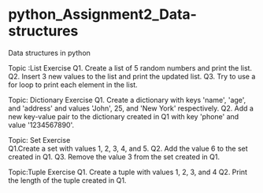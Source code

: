 # python_Assignment2_Data-structures

Data structures in python 

Topic :List
Exercise
Q1. Create a list of 5 random numbers and print the list.
Q2. Insert 3 new values to the list and print the updated list.
Q3. Try to use a for loop to print each element in the list.

Topic: Dictionary
Exercise 
Q1. Create a dictionary with keys 'name', 'age', and 'address' and values 'John', 25, and 'New York' respectively.
Q2. Add a new key-value pair to the dictionary created in Q1 with key 'phone' and value '1234567890'.

Topic: Set
Exercise  
Q1.Create a set with values 1, 2, 3, 4, and 5.
Q2. Add the value 6 to the set created in Q1.
Q3. Remove the value 3 from the set created in Q1.

Topic:Tuple
Exercise 
Q1. Create a tuple with values 1, 2, 3, and 4
Q2. Print the length of the tuple created in Q1.


